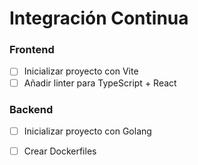 # Integración Continua

### Frontend
- [ ] Inicializar proyecto con Vite
- [ ] Añadir linter para TypeScript + React

### Backend
- [ ] Inicializar proyecto con Golang


- [ ] Crear Dockerfiles